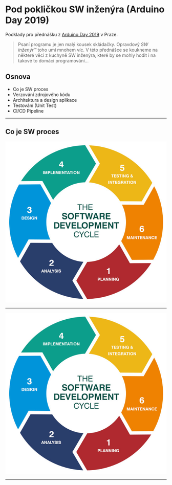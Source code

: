 # Pod pokličkou SW inženýra (Arduino Day 2019)

Podklady pro přednášku z [Arduino Day 2019](http://robodoupe.cz/2019/arduino-day/) v Praze.

> Psaní programu je jen malý kousek skládačky. Opravdový *SW inženýr™* toho umí mnohem víc. V této přednášce se koukneme na některé věci z kuchyně SW inženýra, které by se mohly hodit i na takové to domácí programování…

## Osnova

* Co je SW proces
* Verzování zdrojového kódu
* Architektura a design aplikace
* Testování (Unit Test)
* CI/CD Pipeline

-----

## Co je SW proces

![SDLC](doc/img/sdlc.jpg)

-----

<p align="center">
  <img src="https://raw.githubusercontent.com/ah01/ArduinoD19/master/doc/img/sdlc.jpg">
</p>


----


